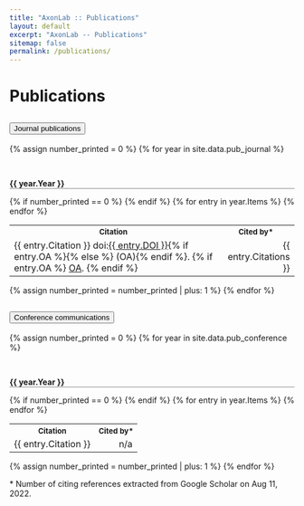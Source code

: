 ```yaml
---
title: "AxonLab :: Publications"
layout: default
excerpt: "AxonLab -- Publications"
sitemap: false
permalink: /publications/
---
```


# Publications

<div class="accordion accordion-flush" id="accordionPublications">
<div class="accordion-item">
<h2 class="accordion-header" id="flush-headingOne">
<button class="accordion-button collapsed" type="button" data-bs-toggle="collapse" data-bs-target="#flush-collapseOne" aria-expanded="false" aria-controls="flush-collapseOne">
Journal publications
</button>
</h2>
<div id="flush-collapseOne" class="accordion-collapse collapse show" aria-labelledby="flush-headingOne" data-bs-parent="#accordionPublications">
<div class="accordion-body">
{% assign number_printed = 0 %}
{% for year in site.data.pub_journal %}
<p style="font-weight: bold; border-bottom: 1px solid #888; padding: 30px 0 0">{{ year.Year }}</p>      
<table>
{% if number_printed == 0 %}
<tr style="font-size: small">
<th>Citation</th>
<th>Cited by*</th>
</tr>
{% endif %}
{% for entry in year.Items %}
<tr>
<td>
{{ entry.Citation }}
doi:<a href="https://doi.org/{{ entry.DOI }}">{{ entry.DOI }}</a>{% if entry.OA %}{% else %} (OA){% endif %}.
{% if entry.OA %}
<a href="{{ entry.OA }}">OA</a>.
{% endif %}
</td>
<td style="text-align:right">
{{ entry.Citations }}
</td>
</tr>
{% endfor %}
</table>
{% assign number_printed = number_printed | plus: 1 %}
{% endfor %}
</div>
</div>
</div>

<div class="accordion-item">
<h2 class="accordion-header" id="flush-headingTwo">
<button class="accordion-button collapsed" type="button" data-bs-toggle="collapse" data-bs-target="#flush-collapseTwo" aria-expanded="false" aria-controls="flush-collapseTwo">
Conference communications
</button>
</h2>
<div id="flush-collapseTwo" class="accordion-collapse collapse" aria-labelledby="flush-headingTwo" data-bs-parent="#accordionPublications">
<div class="accordion-body">
{% assign number_printed = 0 %}
{% for year in site.data.pub_conference %}

<p style="font-weight: bold; border-bottom: 1px solid #888; padding: 30px 0 0">{{ year.Year }}</p>
<table>
{% if number_printed == 0 %}
<tr style="font-size: small">
<th>Citation</th>
<th>Cited by*</th>
</tr>
{% endif %}
{% for entry in year.Items %}
<tr>
<td>
{{ entry.Citation }}
</td>
<td style="text-align:right">
n/a
</td>
</tr>
{% endfor %}
</table>
{% assign number_printed = number_printed | plus: 1 %}
{% endfor %}
</div>
</div>
</div>
</div>

\* Number of citing references extracted from Google Scholar on Aug 11, 2022.